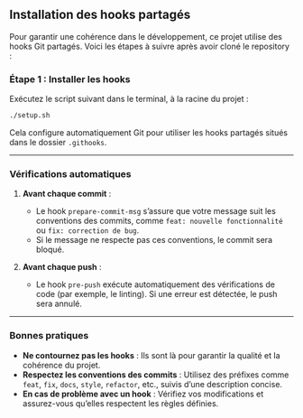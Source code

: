 ## Installation des hooks partagés

Pour garantir une cohérence dans le développement, ce projet utilise des hooks
Git partagés. Voici les étapes à suivre après avoir cloné le repository :

### **Étape 1 : Installer les hooks**

Exécutez le script suivant dans le terminal, à la racine du projet :

```bash
./setup.sh
```

Cela configure automatiquement Git pour utiliser les hooks partagés situés dans
le dossier `.githooks`.

---

### **Vérifications automatiques**

1. **Avant chaque commit** :

    - Le hook `prepare-commit-msg` s’assure que votre message suit les
      conventions des commits, comme `feat: nouvelle fonctionnalité` ou
      `fix: correction de bug`.
    - Si le message ne respecte pas ces conventions, le commit sera bloqué.

2. **Avant chaque push** :
    - Le hook `pre-push` exécute automatiquement des vérifications de code (par
      exemple, le linting). Si une erreur est détectée, le push sera annulé.

---

### **Bonnes pratiques**

-   **Ne contournez pas les hooks** : Ils sont là pour garantir la qualité et la
    cohérence du projet.
-   **Respectez les conventions des commits** : Utilisez des préfixes comme
    `feat`, `fix`, `docs`, `style`, `refactor`, etc., suivis d’une description
    concise.
-   **En cas de problème avec un hook** : Vérifiez vos modifications et
    assurez-vous qu’elles respectent les règles définies.
